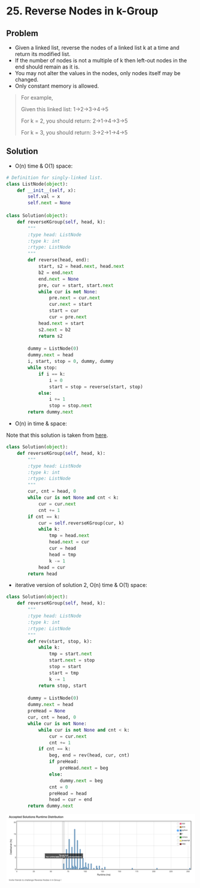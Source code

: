 # 25. Reverse Nodes in k-Group

## Problem
- Given a linked list, reverse the nodes of a linked list k at a time and return its modified list.
- If the number of nodes is not a multiple of k then left-out nodes in the end should remain as it is.
- You may not alter the values in the nodes, only nodes itself may be changed.
- Only constant memory is allowed.

> For example,
> 
> Given this linked list: 1->2->3->4->5
> 
> For k = 2, you should return: 2->1->4->3->5
> 
> For k = 3, you should return: 3->2->1->4->5

## Solution

- O(n) time & O(1) space:

```python
# Definition for singly-linked list.
class ListNode(object):
    def __init__(self, x):
        self.val = x
        self.next = None

class Solution(object):
    def reverseKGroup(self, head, k):
        """
        :type head: ListNode
        :type k: int
        :rtype: ListNode
        """
        def reverse(head, end):
            start, s2 = head.next, head.next
            b2 = end.next
            end.next = None
            pre, cur = start, start.next
            while cur is not None:
                pre.next = cur.next
                cur.next = start
                start = cur
                cur = pre.next
            head.next = start
            s2.next = b2
            return s2

        dummy = ListNode(0)
        dummy.next = head
        i, start, stop = 0, dummy, dummy
        while stop:
            if i == k:
                i = 0
                start = stop = reverse(start, stop)
            else:
                i += 1
                stop = stop.next
        return dummy.next
```

- O(n) in time & space:

Note that this solution is taken from [here](https://discuss.leetcode.com/category/33/reverse-nodes-in-k-group).

```python
class Solution(object):
    def reverseKGroup(self, head, k):
        """
        :type head: ListNode
        :type k: int
        :rtype: ListNode
        """
        cur, cnt = head, 0
        while cur is not None and cnt < k:
            cur = cur.next
            cnt += 1
        if cnt == k:
            cur = self.reverseKGroup(cur, k)
            while k:
                tmp = head.next
                head.next = cur
                cur = head
                head = tmp
                k -= 1
            head = cur
        return head
```

- iterative version of solution 2, O(n) time & O(1) space:

```python
class Solution(object):
    def reverseKGroup(self, head, k):
        """
        :type head: ListNode
        :type k: int
        :rtype: ListNode
        """
        def rev(start, stop, k):
            while k:
                tmp = start.next
                start.next = stop
                stop = start
                start = tmp
                k -= 1
            return stop, start

        dummy = ListNode(0)
        dummy.next = head
        preHead = None
        cur, cnt = head, 0
        while cur is not None:
            while cur is not None and cnt < k:
                cur = cur.next
                cnt += 1
            if cnt == k:
                beg, end = rev(head, cur, cnt)
                if preHead:
                    preHead.next = beg
                else:
                    dummy.next = beg
                cnt = 0
                preHead = head
                head = cur = end
        return dummy.next
```

![png](perf.png)

